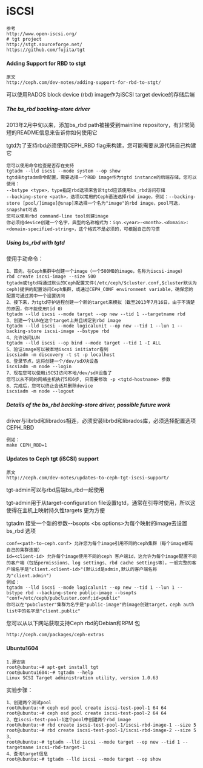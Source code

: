# iSCSI

```
参考
http://www.open-iscsi.org/
# tgt project
http://stgt.sourceforge.net/
https://github.com/fujita/tgt
```

#### Adding Support for RBD to stgt

```
原文
http://ceph.com/dev-notes/adding-support-for-rbd-to-stgt/
```

可以使用RADOS block device \(rbd\) image作为iSCSI target device的存储后端

##### The bs\_rbd backing-store driver

2013年2月中旬以来，添加bs\_rbd path被接受到mainline repository，有非常简短的README信息来告诉你如何使用它

tgtd为了支持rbd必须使用CEPH\_RBD flag来构建，您可能需要从源代码自己构建它

```
您可以使用命令检查是否存在支持
tgtadm --lld iscsi --mode system --op show
tgtd由tgtadm命令配置，需要选择一个RBD image作为tgtd instance的后端存储，您可以使用：
--bstype <type>，type指定rbd选项来告诉tgtd应该使用bs_rbd访问存储
--backing-store <path>，选项以常用的Ceph语法选择rbd image，例如：--backing-store [pool/]image[@snap]来选择一个名为"image"的rbd image，pool可选，snapshot可选
您可以使用rbd command-line tool创建image
你必须给device创建一个名字，典型的名称格式为：iqn.<year>-<month>.<domain>:<domain-specified-string>，这个格式不是必须的，可根据自己的习惯
```

##### Using bs\_rbd with tgtd

使用手动命令：

```
1、首先，在Ceph集群中创建一个image（一个500MB的image，名称为iscsi-image）
rbd create iscsi-image --size 500
tgtadm或tgtd将通过默认的Ceph配置文件(/etc/ceph/$cluster.conf,$cluster默认为ceph)提供的配置访问Ceph集群，或通过CEPH_CONF environment variable，确保您的配置可通过其中一个设置访问
2、接下来，为tgtd守护进程创建一个新的target来模拟（截至2013年7月16日，由于不清楚的原因，你不能使用tid 0）
tgtadm --lld iscsi --mode target --op new --tid 1 --targetname rbd
3、创建一个LUN在这个target上并且绑定到rbd image
tgtadm --lld iscsi --mode logicalunit --op new --tid 1 --lun 1 --backing-store iscsi-image --bstype rbd
4、允许访问LUN
tgtadm --lld iscsi --op bind --mode target --tid 1 -I ALL
5、验证image可以被本地iscsi initiator看到
iscsiadm -m discovery -t st -p localhost
6、登录节点，这将创建一个/dev/sdX块设备
iscsiadm -m node --login
7、现在您可以使用iSCSI访问本地/dev/sdX设备了
您可以从不同的网络主机执行5和6步, 只需要修改 -p <tgtd-hostname> 参数
8、完成后，您可以终止会话并删除device
iscsiadm -m node --logout
```

##### Details of the bs\_rbd backing-store driver, possible future work

driver与librbd和librados相连，必须安装librbd和librados库，必须选择配置选项CEPH\_RBD

```
例如：
make CEPH_RBD=1
```

#### Updates to Ceph tgt \(iSCSI\) support

```
原文
http://ceph.com/dev-notes/updates-to-ceph-tgt-iscsi-support/
```

tgt-admin可以与rbd后端bs\_rbd一起使用

tgt-admin用于从target-configuration file设置tgtd，通常在引导时使用，所以这使得在主机上映射持久性targets 更为方便

tgtadm 接受一个新的参数--bsopts &lt;bs options&gt;为每个映射的image去设置bs\_rbd 选项

```
conf=<path-to-ceph.conf> 允许您为每个image引用不同的ceph集群（每个image都有自己的集群连接）
id=<client-id> 允许每个image使用不同的ceph 客户端id，这允许为每个image配置不同的客户端（包括permissions、log settings、rbd cache settings等），一般完整的客户端名字是"client.<client-id>"(默认id是admin,默认的客户端名称为"client.admin")
例如：
tgtadm --lld iscsi --mode logicalunit --op new --tid 1 --lun 1 --bstype rbd --backing-store public-image --bsopts "conf=/etc/ceph/pubcluster.conf;id=public"
你可以在"pubcluster"集群为名字是"public-image"的image创建target，ceph auth list中的名字是"client.public"
```

您可以从以下网站获取支持Ceph rbd的Debian和RPM 包

```
http://ceph.com/packages/ceph-extras
```

#### Ubuntu1604

```
1.源安装
root@ubuntu:~# apt-get install tgt
root@ubuntu1604:~# tgtadm --help
Linux SCSI Target administration utility, version 1.0.63
```

实验步骤：

```
1、创建两个测试pool
root@ubuntu:~# ceph osd pool create iscsi-test-pool-1 64 64
root@ubuntu:~# ceph osd pool create iscsi-test-pool-2 64 64
2、在iscsi-test-pool-1这个pool中创建两个rbd image
root@ubuntu:~# rbd create iscsi-test-pool-1/iscsi-rbd-image-1 --size 5
root@ubuntu:~# rbd create iscsi-test-pool-1/iscsi-rbd-image-2 --size 5
3、
root@ubuntu:~# tgtadm --lld iscsi --mode target --op new --tid 1 --targetname iscsi-rbd-target-1
4、查询target信息
root@ubuntu:~# tgtadm --lld iscsi --mode target --op show
```




